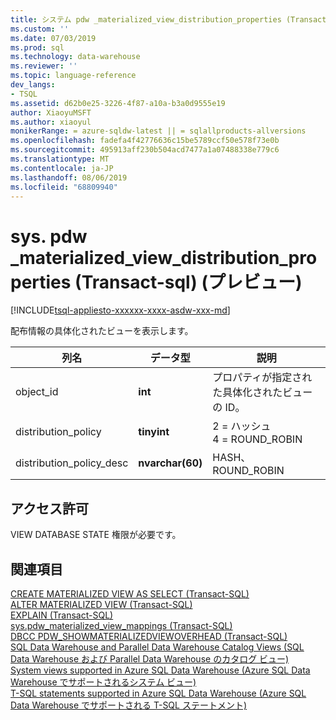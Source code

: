 ```yaml
---
title: システム pdw _materialized_view_distribution_properties (Transact-sql) |Microsoft Docs
ms.custom: ''
ms.date: 07/03/2019
ms.prod: sql
ms.technology: data-warehouse
ms.reviewer: ''
ms.topic: language-reference
dev_langs:
- TSQL
ms.assetid: d62b0e25-3226-4f87-a10a-b3a0d9555e19
author: XiaoyuMSFT
ms.author: xiaoyul
monikerRange: = azure-sqldw-latest || = sqlallproducts-allversions
ms.openlocfilehash: fadefa4f42776636c15be5789ccf50e578f73e0b
ms.sourcegitcommit: 495913aff230b504acd7477a1a07488338e779c6
ms.translationtype: MT
ms.contentlocale: ja-JP
ms.lasthandoff: 08/06/2019
ms.locfileid: "68809940"
---
```

# <a name="syspdw_materialized_view_distribution_properties-transact-sql-preview"></a>sys. pdw _materialized_view_distribution_properties (Transact-sql) (プレビュー)

[!INCLUDE[tsql-appliesto-xxxxxx-xxxx-asdw-xxx-md](../../includes/tsql-appliesto-xxxxxx-xxxx-asdw-xxx-md.md)]

配布情報の具体化されたビューを表示します。  
  
|列名|データ型|説明|  
|-----------------|---------------|-----------------| 
|object_id|**int**|プロパティが指定された具体化されたビューの ID。| 
|distribution_policy |**tinyint**|2 = ハッシュ</br>4 = ROUND_ROBIN|  
|distribution_policy_desc |**nvarchar(60)**|HASH、ROUND_ROBIN|  
 
## <a name="permissions"></a>アクセス許可

VIEW DATABASE STATE 権限が必要です。
 
## <a name="see-also"></a>関連項目

[CREATE MATERIALIZED VIEW AS SELECT &#40;Transact-SQL&#41;](/sql/t-sql/statements/create-materialized-view-as-select-transact-sql?view=azure-sqldw-latest)   
[ALTER MATERIALIZED VIEW &#40;Transact-SQL&#41;](/sql/t-sql/statements/alter-materialized-view-transact-sql?view=azure-sqldw-latest)   
[EXPLAIN &#40;Transact-SQL&#41;](/sql/t-sql/queries/explain-transact-sql?view=azure-sqldw-latest)   
[sys.pdw_materialized_view_mappings &#40;Transact-SQL&#41;](/sql/relational-databases/system-catalog-views/sys-pdw-materialized-view-mappings-transact-sql?view=azure-sqldw-latest)   
[DBCC PDW_SHOWMATERIALIZEDVIEWOVERHEAD &#40;Transact-SQL&#41;](/sql/t-sql/database-console-commands/dbcc-pdw-showmaterializedviewoverhead-transact-sql?view=azure-sqldw-latest)   
[SQL Data Warehouse and Parallel Data Warehouse Catalog Views (SQL Data Warehouse および Parallel Data Warehouse のカタログ ビュー)](../../relational-databases/system-catalog-views/sql-data-warehouse-and-parallel-data-warehouse-catalog-views.md)   
[System views supported in Azure SQL Data Warehouse (Azure SQL Data Warehouse でサポートされるシステム ビュー)](/azure/sql-data-warehouse/sql-data-warehouse-reference-tsql-system-views)   
[T-SQL statements supported in Azure SQL Data Warehouse (Azure SQL Data Warehouse でサポートされる T-SQL ステートメント)](/azure/sql-data-warehouse/sql-data-warehouse-reference-tsql-statements)
